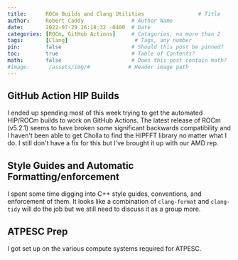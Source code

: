 ```yaml
---
title:      ROCm Builds and Clang Utilities                 # Title
author:     Robert Caddy               # Author Name
date:       2022-07-29 16:18:32 -0400  # Date
categories: [ROCm, GitHub Actions]     # Catagories, no more than 2
tags:       [Clang]                     # Tags, any number
pin:        false                      # Should this post be pinned?
toc:        true                       # Table of Contents?
math:       false                      # Does this post contain math?
#image:      /assets/img/#            # Header image path
---
```



## GitHub Action HIP Builds

I ended up spending most of this week trying to get the automated HIP/ROCm
builds to work on GitHub Actions. The latest release of ROCm (v5.2.1) seems to
have broken some significant backwards compatibility and I haven't been able to
get Cholla to find the HIPFFT library no matter what I do. I still don't have a
fix for this but I've brought it up with our AMD rep.

## Style Guides and Automatic Formatting/enforcement

I spent some time digging into C++ style guides, conventions, and enforcement of
them. It looks like a combination of `clang-format` and `clang-tidy` will do the
job but we still need to discuss it as a group more.

## ATPESC Prep

I got set up on the various compute systems required for ATPESC.
